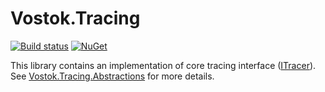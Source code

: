 # Vostok.Tracing

[![Build status](https://ci.appveyor.com/api/projects/status/github/vostok/tracing?svg=true&branch=master)](https://ci.appveyor.com/project/vostok/tracing/branch/master)
[![NuGet](https://img.shields.io/nuget/v/Vostok.Tracing.svg)](https://www.nuget.org/packages/Vostok.Tracing/)

This library contains an implementation of core tracing interface ([ITracer](https://github.com/vostok/tracing.abstractions/blob/master/Vostok.Tracing.Abstractions/ITracer.cs)). See [Vostok.Tracing.Abstractions](https://github.com/vostok/tracing.abstractions) for more details.
